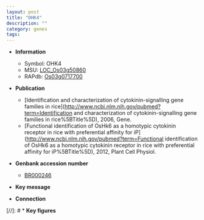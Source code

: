 ```yaml
---
layout: post
title: "OHK4"
description: ""
category: genes
tags: 
---
```


* **Information**  
    + Symbol: OHK4  
    + MSU: [LOC_Os03g50860](http://rice.plantbiology.msu.edu/cgi-bin/ORF_infopage.cgi?orf=LOC_Os03g50860)  
    + RAPdb: [Os03g0717700](http://rapdb.dna.affrc.go.jp/viewer/gbrowse_details/irgsp1?name=Os03g0717700)  

* **Publication**  
    + [Identification and characterization of cytokinin-signalling gene families in rice](http://www.ncbi.nlm.nih.gov/pubmed?term=Identification and characterization of cytokinin-signalling gene families in rice%5BTitle%5D), 2006, Gene.
    + [Functional identification of OsHk6 as a homotypic cytokinin receptor in rice with preferential affinity for iP](http://www.ncbi.nlm.nih.gov/pubmed?term=Functional identification of OsHk6 as a homotypic cytokinin receptor in rice with preferential affinity for iP%5BTitle%5D), 2012, Plant Cell Physiol.

* **Genbank accession number**  
    + [BR000246](http://www.ncbi.nlm.nih.gov/nuccore/BR000246)

* **Key message**  

* **Connection**  

[//]: # * **Key figures**  


